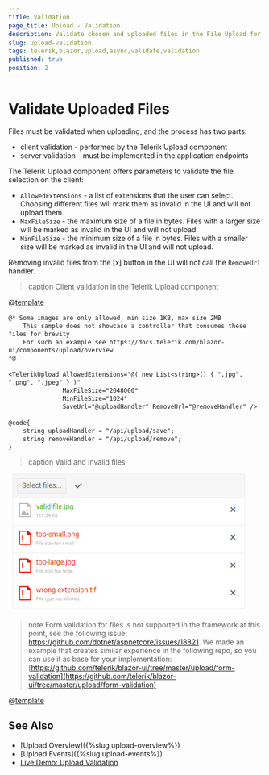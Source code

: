 ```yaml
---
title: Validation
page_title: Upload - Validation
description: Validate chosen and uploaded files in the File Upload for Blazor.
slug: upload-validation
tags: telerik,blazor,upload,async,validate,validation
published: true
position: 2
---
```


# Validate Uploaded Files

Files must be validated when uploading, and the process has two parts:

* client validation - performed by the Telerik Upload component
* server validation - must be implemented in the application endpoints

The Telerik Upload component offers parameters to validate the file selection on the client:

* `AllowedExtensions` - a list of extensions that the user can select. Choosing different files will mark them as invalid in the UI and will not upload them.
* `MaxFileSize` - the maximum size of a file in bytes. Files with a larger size will be marked as invalid in the UI and will not upload.
* `MinFileSize` - the minimum size of a file in bytes. Files with a smaller size will be marked as invalid in the UI and will not upload.

Removing invalid files from the [x] button in the UI will not call the `RemoveUrl` handler.


>caption Client validation in the Telerik Upload component

@[template](/_contentTemplates/upload/notes.md#see-controller-sample-in-overview)

````CSHTML
@* Some images are only allowed, min size 1KB, max size 2MB
    This sample does not showcase a controller that consumes these files for brevity
    For such an example see https://docs.telerik.com/blazor-ui/components/upload/overview
*@

<TelerikUpload AllowedExtensions="@( new List<string>() { ".jpg", ".png", ".jpeg" } )"
               MaxFileSize="2048000"
               MinFileSize="1024"
               SaveUrl="@uploadHandler" RemoveUrl="@removeHandler" />

@code{
    string uploadHandler = "/api/upload/save";
    string removeHandler = "/api/upload/remove";
}
````

>caption Valid and Invalid files

![Valid and Invalid files uploaded](images/upload-overview-validation.png)

>note Form validation for files is not supported in the framework at this point, see the following issue: https://github.com/dotnet/aspnetcore/issues/18821. We made an example that creates similar experience in the following repo, so you can use it as base for your implementation: [https://github.com/telerik/blazor-ui/tree/master/upload/form-validation](https://github.com/telerik/blazor-ui/tree/master/upload/form-validation)

@[template](/_contentTemplates/upload/notes.md#server-security-note)

## See Also

* [Upload Overview]({%slug upload-overview%})
* [Upload Events]({%slug upload-events%})
* [Live Demo: Upload Validation](https://demos.telerik.com/blazor-ui/upload/validation)

